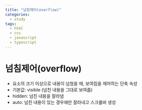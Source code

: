 ```yaml
---
title: "넘침제어(overflow)"
categories:
  - study
tags:
  - html
  - css
  - javascript
  - typescript
---
```


# 넘침제어(overflow)
- 요소의 크기 이상으로 내용이 넘쳤을 때, 보여짐을 제어하는 단축 속성
- 기본값: visible (넘친 내용을 그대로 보여줌)
- hidden: 넘친 내용을 잘라냄
- auto: 넘친 내용이 있는 경우에만 잘라내고 스크롤바 생성